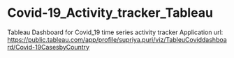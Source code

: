 # Covid-19_Activity_tracker_Tableau
Tableau Dashboard for Covid_19 time series activity tracker
Application url: https://public.tableau.com/app/profile/supriya.puri/viz/TableuCoviddashboard/Covid-19CasesbyCountry 
